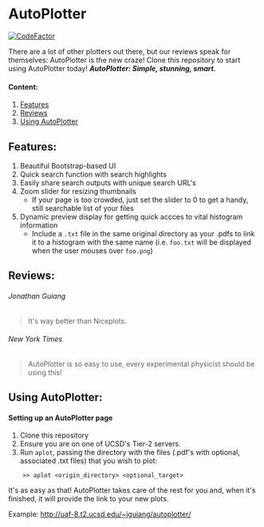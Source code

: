 # AutoPlotter
[![CodeFactor](https://www.codefactor.io/repository/github/jkguiang/autoplotter/badge)](https://www.codefactor.io/repository/github/jkguiang/autoplotter)

There are a lot of other plotters out there, but our reviews speak for themselves: AutoPlotter is the new craze! Clone this repository to start using AutoPlotter today! **_AutoPlotter: Simple, stunning, smart._**

#### Content:
1. [Features](https://github.com/jkguiang/AutoPlotter#features)
2. [Reviews](https://github.com/jkguiang/AutoPlotter#reviews)
3. [Using AutoPlotter](https://github.com/jkguiang/AutoPlotter#using-autoplotter)

## Features:
1. Beautiful Bootstrap-based UI
2. Quick search function with search highlights
3. Easily share search outputs with unique search URL's
4. Zoom slider for resizing thumbnails
    * If your page is too crowded, just set the slider to 0 to get a handy, still searchable list of your files
5. Dynamic preview display for getting quick accces to vital histogram information
    * Include a `.txt` file in the same original directory as your .pdfs to link it to a histogram with the same name (i.e. `foo.txt` will be displayed when the user mouses over `foo.png`)

## Reviews:
###### Jonathan Guiang
> It's way better than Niceplots.

###### New York Times
> AutoPlotter is so easy to use, every experimental physicist should be using this!

## Using AutoPlotter:
#### Setting up an AutoPlotter page
1. Clone this repository
2. Ensure you are on one of UCSD's Tier-2 servers. 
3. Run `aplot`, passing the directory with the files (.pdf's with optional, associated .txt files) that you wish to plot:
```
    >> aplot <origin_directory> <optional_target>
```
It's as easy as that! AutoPlotter takes care of the rest for you and, when it's finished, it will provide the link to your new plots.

Example: 
http://uaf-8.t2.ucsd.edu/~jguiang/autoplotter/
